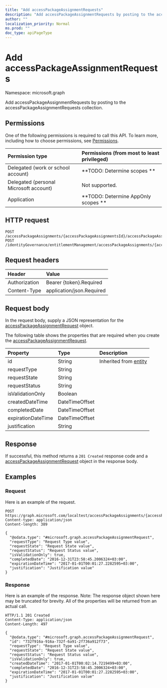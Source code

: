```yaml
---
title: "Add accessPackageAssignmentRequests"
description: "Add accessPackageAssignmentRequests by posting to the accessPackageAssignmentRequests collection."
author: ""
localization_priority: Normal
ms.prod: ""
doc_type: apiPageType
---
```


# Add accessPackageAssignmentRequests

Namespace: microsoft.graph

Add accessPackageAssignmentRequests by posting to the accessPackageAssignmentRequests collection.

## Permissions
One of the following permissions is required to call this API. To learn more, including how to choose permissions, see [Permissions](/concepts/permissions-reference.md).

|Permission type|Permissions (from most to least privileged)|
|:---|:---|
|Delegated (work or school account)|**TODO: Determine scopes **|
|Delegated (personal Microsoft account)|Not supported.|
|Application|**TODO: Determine AppOnly scopes **|

## HTTP request
<!-- {
  "blockType": "ignored"
}
-->
``` http
POST /accessPackageAssignments/{accessPackageAssignmentsId}/accessPackageAssignmentRequests/$ref
POST /identityGovernance/entitlementManagement/accessPackageAssignments/{accessPackageAssignmentId}/accessPackageAssignmentRequests/$ref
```

## Request headers
|Header|Value|
|:---|:---|
|Authorization|Bearer {token}.Required|
|Content-Type|application/json.Required|

## Request body
In the request body, supply a JSON representation for the [accessPackageAssignmentRequest](../resources/accesspackageassignmentrequest.md) object.

The following table shows the properties that are required when you create the [accessPackageAssignmentRequest](../resources/accesspackageassignmentrequest.md).

|Property|Type|Description|
|:---|:---|:---|
|id|String| Inherited from [entity](../resources/entity.md)|
|requestType|String||
|requestState|String||
|requestStatus|String||
|isValidationOnly|Boolean||
|createdDateTime|DateTimeOffset||
|completedDate|DateTimeOffset||
|expirationDateTime|DateTimeOffset||
|justification|String||



## Response
If successful, this method returns a `201 Created` response code and a [accessPackageAssignmentRequest](../resources/accesspackageassignmentrequest.md) object in the response body.

## Examples

### Request
Here is an example of the request.
<!-- {
  "blockType": "request",
  "name": "create_accesspackageassignmentrequest_from_accesspackageassignmentrequests"
}
-->
``` http
POST https://graph.microsoft.com/localtest/accessPackageAssignments/{accessPackageAssignmentsId}/accessPackageAssignmentRequests
Content-type: application/json
Content-length: 389

{
  "@odata.type": "#microsoft.graph.accessPackageAssignmentRequest",
  "requestType": "Request Type value",
  "requestState": "Request State value",
  "requestStatus": "Request Status value",
  "isValidationOnly": true,
  "completedDate": "2016-12-31T23:58:45.2006324+03:00",
  "expirationDateTime": "2017-01-01T00:01:27.2282595+03:00",
  "justification": "Justification value"
}
```

### Response
Here is an example of the response. Note: The response object shown here may be truncated for brevity. All of the properties will be returned from an actual call.
<!-- {
  "blockType": "response",
  "truncated": true,
  "@odata.type": "microsoft.graph.accesspackageassignmentrequest"
}
-->
``` http
HTTP/1.1 201 Created
Content-Type: application/json
Content-Length: 497

{
  "@odata.type": "#microsoft.graph.accessPackageAssignmentRequest",
  "id": "732f916a-916a-732f-6a91-2f736a912f73",
  "requestType": "Request Type value",
  "requestState": "Request State value",
  "requestStatus": "Request Status value",
  "isValidationOnly": true,
  "createdDateTime": "2017-01-01T00:02:14.7219499+03:00",
  "completedDate": "2016-12-31T23:58:45.2006324+03:00",
  "expirationDateTime": "2017-01-01T00:01:27.2282595+03:00",
  "justification": "Justification value"
}
```

